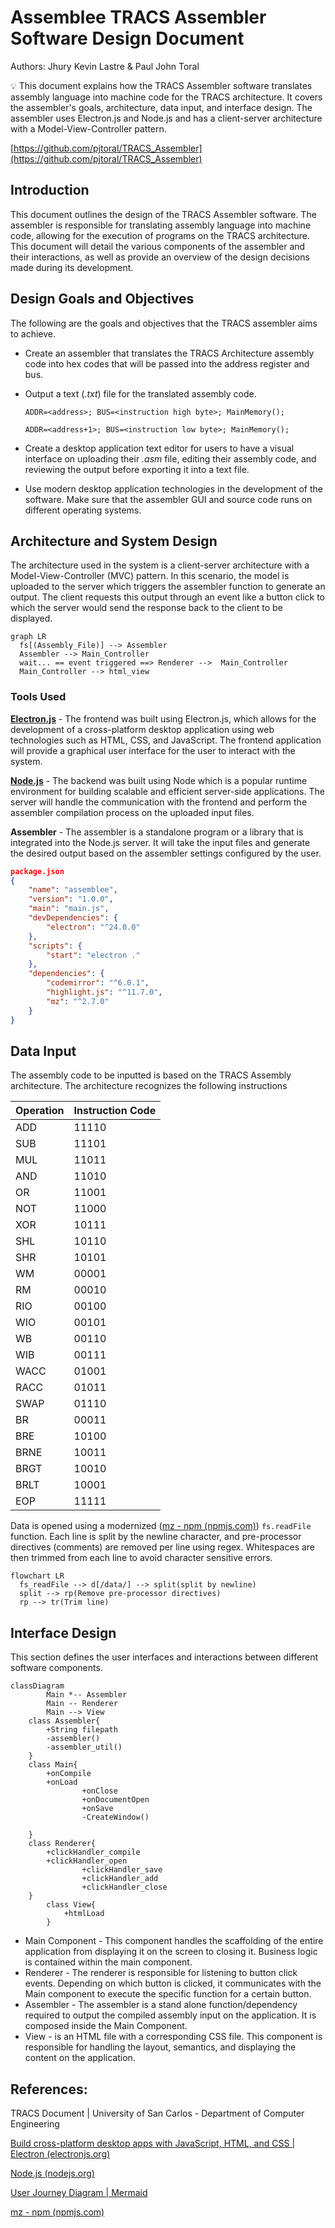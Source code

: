 # Assemblee TRACS Assembler Software Design Document

Authors: Jhury Kevin Lastre  &  Paul John Toral  

<aside>
💡 This document explains how the TRACS Assembler software translates assembly language into machine code for the TRACS architecture. It covers the assembler's goals, architecture, data input, and interface design. The assembler uses Electron.js and Node.js and has a client-server architecture with a Model-View-Controller pattern.

</aside>

[https://github.com/pjtoral/TRACS_Assembler](https://github.com/pjtoral/TRACS_Assembler)

## Introduction

This document outlines the design of the TRACS Assembler software. The assembler is responsible for translating assembly language into machine code, allowing for the execution of programs on the TRACS architecture. This document will detail the various components of the assembler and their interactions, as well as provide an overview of the design decisions made during its development.


## Design Goals and Objectives

The following are the goals and objectives that the TRACS assembler aims to achieve.

- Create an assembler that translates the TRACS Architecture assembly code into hex codes that will be passed into the address register and bus.
- Output a text (*.txt*) file for the translated assembly code.
    
    `ADDR=<address>; BUS=<instruction high byte>; MainMemory();`
    
    `ADDR=<address+1>; BUS=<instruction low byte>; MainMemory();`
    
- Create a desktop application text editor for users to have a visual interface on uploading their *.asm* file, editing their assembly code, and reviewing the output before exporting it into a text file.
- Use modern desktop application technologies in the development of the software. Make sure that the assembler GUI and source code runs on different operating systems.

## Architecture and System Design

The architecture used in the system is a client-server architecture with a Model-View-Controller (MVC) pattern. In this scenario, the model is uploaded to the server which triggers the assembler function to generate an output. The client requests this output through an event like a button click to which the server would send the response back to the client to be displayed.

```mermaid
graph LR
  fs[(Assembly_File)] --> Assembler
  Assembler --> Main_Controller
  wait... == event triggered ==> Renderer -->  Main_Controller
  Main_Controller --> html_view

```


### Tools Used

**[Electron.js](https://www.electronjs.org/)** - The frontend was built using Electron.js, which allows for the development of a cross-platform desktop application using web technologies such as HTML, CSS, and JavaScript. The frontend application will provide a graphical user interface for the user to interact with the system.

**[Node.js](https://nodejs.org/en)** - The backend was built using Node which is a popular runtime environment for building scalable and efficient server-side applications. The server will handle the communication with the frontend and perform the assembler compilation process on the uploaded input files.

**Assembler** - The assembler is a standalone program or a library that is integrated into the Node.js server. It will take the input files and generate the desired output based on the assembler settings configured by the user.

```json
package.json
{
    "name": "assemblee",
    "version": "1.0.0",
    "main": "main.js",
    "devDependencies": {
        "electron": "^24.0.0"
    },
    "scripts": {
        "start": "electron ."
    },
    "dependencies": {
        "codemirror": "^6.0.1",
        "highlight.js": "^11.7.0",
        "mz": "^2.7.0"
    }
}
```

## Data Input

The assembly code to be inputted is based on the TRACS Assembly architecture. The architecture recognizes the following instructions

| Operation | Instruction Code |
| --- | --- |
| ADD | 11110 |
| SUB | 11101 |
| MUL | 11011 |
| AND | 11010 |
| OR | 11001 |
| NOT | 11000 |
| XOR | 10111 |
| SHL | 10110 |
| SHR | 10101 |
| WM | 00001 |
| RM | 00010 |
| RIO | 00100 |
| WIO | 00101 |
| WB | 00110 |
| WIB | 00111 |
| WACC | 01001 |
| RACC | 01011 |
| SWAP | 01110 |
| BR | 00011 |
| BRE | 10100 |
| BRNE | 10011 |
| BRGT | 10010 |
| BRLT | 10001 |
| EOP | 11111 |

Data is opened using a modernized ([mz - npm (npmjs.com)](https://www.npmjs.com/package/mz)) `fs.readFile` function. Each line is split by the newline character, and pre-processor directives (comments) are removed per line using regex. Whitespaces are then trimmed from each line to avoid character sensitive errors.

```mermaid
flowchart LR
  fs_readFile --> d[/data/] --> split(split by newline)
  split --> rp(Remove pre-processor directives)
  rp --> tr(Trim line)
```


## Interface Design

This section defines the user interfaces and interactions between different software components.

```mermaid
classDiagram
		Main *-- Assembler
		Main -- Renderer
		Main --> View
    class Assembler{
        +String filepath
        -assembler()
        -assembler_util()
    }
    class Main{
        +onCompile
        +onLoad
				+onClose
				+onDocumentOpen
				+onSave
				-CreateWindow()

    }
    class Renderer{
        +clickHandler_compile
        +clickHandler_open
				+clickHandler_save
				+clickHandler_add
				+clickHandler_close
    }
		class View{
			+htmlLoad
		}
```


- Main Component - This component handles the scaffolding of the entire application from displaying it on the screen to closing it. Business logic is contained within the main component.
- Renderer - The renderer is responsible for listening to button click events. Depending on which button is clicked, it communicates with the Main component to execute the specific function for a certain button.
- Assembler - The assembler is a stand alone function/dependency required to output the compiled assembly input on the application. It is composed inside the Main Component.
- View - is an HTML file with a corresponding CSS file. This component is responsible for handling the layout, semantics, and displaying the content on the application.

## References:

TRACS Document | University of San Carlos - Department of Computer Engineering

[Build cross-platform desktop apps with JavaScript, HTML, and CSS | Electron (electronjs.org)](https://www.electronjs.org/)

[Node.js (nodejs.org)](https://nodejs.org/en)

[User Journey Diagram | Mermaid](https://mermaid.js.org/syntax/userJourney.html)

[mz - npm (npmjs.com)](https://www.npmjs.com/package/mz)
